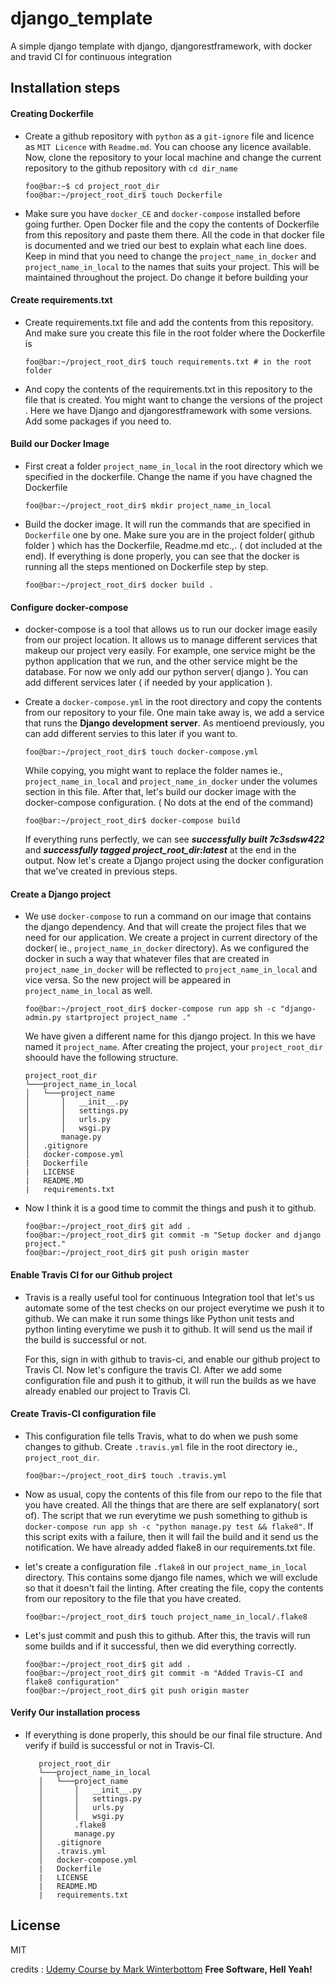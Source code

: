 # django_template
A simple django template with django, djangorestframework, with docker and travid CI for continuous integration

## Installation steps
#### Creating Dockerfile
- Create a github repository with `python` as a `git-ignore` file and licence as `MIT Licence` with `Readme.md`. You can choose any licence available. Now, clone the repository to your local machine and change the current repository to the github repository with `cd dir_name` 

    ```console    
    foo@bar:~$ cd project_root_dir 
    foo@bar:~/project_root_dir$ touch Dockerfile
    ```

- Make sure you have `docker_CE` and `docker-compose` installed before going further.  Open Docker file and the copy the contents of Dockerfile from this repository and paste them there. All the code in that docker file is documented and we tried our best to explain what each line does. Keep in mind that you need to change the `project_name_in_docker` and `project_name_in_local` to the names that suits your project. This will be maintained throughout the project. Do change it before building your 

#### Create requirements.txt
- Create requirements.txt file and add the contents from this repository. And make sure you create this file in the root folder where the Dockerfile is 
    ```console
    foo@bar:~/project_root_dir$ touch requirements.txt # in the root folder
    ```
- And copy the contents of the requirements.txt in this repository to the file that is created. You might want to change the versions of the project . Here we have Django and djangorestframework with some versions. Add some packages if you need to.

#### Build our Docker Image
- First creat a folder `project_name_in_local`  in the root directory which we specified in the dockerfile. Change the name if you have chagned the Dockerfile
    ```console 
    foo@bar:~/project_root_dir$ mkdir project_name_in_local
    ```
- Build the docker image. It will run the commands that are specified in `Dockerfile` one by one. Make sure you are in the project folder( github folder ) which has the Dockerfile, Readme.md etc.,. ( dot included at the end). If everything is done properly, you can see that the docker is running all the steps mentioned on Dockerfile step by step.
    ```console
    foo@bar:~/project_root_dir$ docker build .
    ```
#### Configure docker-compose
- docker-compose is a tool that allows us to run our docker image easily from our project location. It allows us to manage different services that makeup our project very easily. For example, one service might be the python application that we run, and the other service might be the database. For now we only add our python server( django ). You can add different services later ( if needed by your application ).

- Create a `docker-compose.yml` in the root directory and copy the contents from our repository to your file. One main take away is, we add a service that runs the __Django development server__.  As mentioend previously, you can add different servies to this later if you want to.
    
    ```console
    foo@bar:~/project_root_dir$ touch docker-compose.yml
    ```
    While copying, you might want to replace the folder names ie., `project_name_in_local` and `project_name_in_docker` under the volumes section in this file. After that, let's build our docker image with the docker-compose configuration. ( No dots at the end of the command)
    ```console
    foo@bar:~/project_root_dir$ docker-compose build
    ```
    If everything runs perfectly, we can see ___successfully built 7c3sdsw422___ and ___successfully tagged project_root_dir:latest___ at the end in the output. Now let's create a Django project using the docker configuration that we've created in previous steps.
#### Create a Django project
- We use `docker-compose` to run a command on our image that contains the django dependency. And that will create the project files that we need for our application. We create a project in current directory of the docker( ie., `project_name_in_docker` directory). As we configured the docker in such a way that whatever files that are created in `project_name_in_docker` will be reflected to `project_name_in_local` and vice versa. So the new project will be appeared in `project_name_in_local` as well. 

    ```console
    foo@bar:~/project_root_dir$ docker-compose run app sh -c "django-admin.py startproject project_name ."
    ```
    We have given a different name for this django project. In this we have named it `project_name`. After creating the project, your `project_root_dir` shoould have the following structure.
    ```
    project_root_dir
    └───project_name_in_local
    │   └───project_name
    │       │   __init__.py
    │       │   settings.py
    │       │   urls.py
    │       │   wsgi.py
    │       manage.py
    │   .gitignore
    │   docker-compose.yml
    |   Dockerfile
    |   LICENSE
    |   README.MD
    |   requirements.txt
    ```
- Now I think it is a good time to commit the things and push it to github.
    ```console
    foo@bar:~/project_root_dir$ git add .
    foo@bar:~/project_root_dir$ git commit -m "Setup docker and django project."
    foo@bar:~/project_root_dir$ git push origin master
    ```
#### Enable Travis CI for our Github project
- Travis is a really useful tool for continuous Integration tool that let's us automate some of the test checks on our project everytime we push it to github. We can make it run some things like Python unit tests and python linting everytime we push it to github. It will send us the mail if the build is successful or not. 
    
    For this, sign in with github to travis-ci, and enable our github project to Travis CI.  Now let's configure the travis CI. After we add some configuration file and push it to github, it will run the builds as we have already enabled our project to Travis CI.

#### Create Travis-CI configuration file 
- This configuration file tells Travis, what to do when we push some changes to github. Create `.travis.yml` file in the root directory ie., `project_root_dir`.
    ```console
    foo@bar:~/project_root_dir$ touch .travis.yml
    ```
- Now as usual, copy the contents of this file from our repo to the file that you have created. All the things that are there are self explanatory( sort of). The script that we run everytime we push something to github is ```docker-compose run app sh -c "python manage.py test && flake8"```. If this script exits with a failure, then it will fail the build and it send us the notification. We have already added flake8 in our requirements.txt file.

- let's create a configuration file ```.flake8``` in our ```project_name_in_local``` directory. This contains some django file names, which we will exclude so that it doesn't fail the linting. After creating the file, copy the contents from our repository to the file that you have created.
    ```console
    foo@bar:~/project_root_dir$ touch project_name_in_local/.flake8
    ```
- Let's just commit and push this to github. After this, the travis will run some builds and if it successful, then we did everything correctly.
     ```console
    foo@bar:~/project_root_dir$ git add .
    foo@bar:~/project_root_dir$ git commit -m "Added Travis-CI and flake8 configuration"
    foo@bar:~/project_root_dir$ git push origin master
    ```
#### Verify Our installation process
- If everything is done properly, this should be our final file structure. And verify if build is successful or not in Travis-CI.

     ```
        project_root_dir
        └───project_name_in_local
        │   └───project_name
        │       │   __init__.py
        │       │   settings.py
        │       │   urls.py
        │       │   wsgi.py
        │       .flake8
        │       manage.py
        │   .gitignore
        │   .travis.yml
        │   docker-compose.yml
        |   Dockerfile
        |   LICENSE
        |   README.MD
        |   requirements.txt
    ```


License
----

MIT

credits : [Udemy Course by  Mark Winterbottom](https://www.udemy.com/django-python-advanced/) 
**Free Software, Hell Yeah!**
